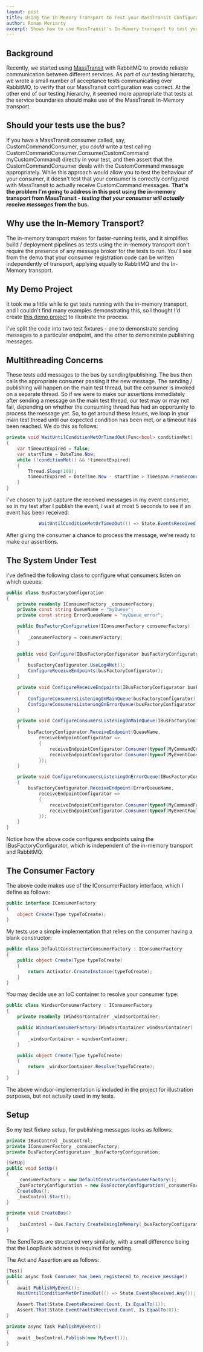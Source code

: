 ```yaml
---
layout: post
title: Using the In-Memory Transport to Test your MassTransit Configuration
author: Ronan Moriarty
excerpt: Shows how to use MassTransit's In-Memory transport to test your consumer registration
---
```


## Background

Recently, we started using [MassTransit](http://masstransit-project.com/) with RabbitMQ to provide reliable communication between different services. As part of our testing hierarchy, we wrote a small number of acceptance tests communicating over RabbitMQ, to verify that our MassTransit configuration was correct. At the other end of our testing hierarchy, it seemed more appropriate that tests at the service boundaries should make use of the MassTransit In-Memory transport.

## Should your tests use the bus?

If you have a MassTransit consumer called, say, CustomCommandConsumer, you *could* write a test calling CustomCommandConsumer.Consume(CustomCommand myCustomCommand) directly in your test, and then assert that the CustomCommandConsumer deals with the CustomCommand message appropriately. While this approach would allow you to test the behaviour of your consumer, it doesn't test that your consumer is correctly configured with MassTransit to actually receive CustomCommand messages. **That's the problem I'm going to address in this post using the in-memory transport from MassTransit - _testing that your consumer will actually receive messages_ from the bus.**

## Why use the In-Memory Transport?

The in-memory transport makes for faster-running tests, and it simplifies build / deployment pipelines as tests using the in-memory transport don't require the presence of any message broker for the tests to run. You'll see from the demo that your consumer registration code can be written independently of transport, applying equally to RabbitMQ and the In-Memory transport.

## My Demo Project
It took me a little while to get tests running with the in-memory transport, and I couldn't find many examples demonstrating this, so I thought I'd create [this demo project](https://github.com/ronanmoriarty/blog-masstransit-inmemory-testing) to illustrate the process.

I've split the code into two test fixtures - one to demonstrate sending messages to a particular endpoint, and the other to demonstrate publishing messages.

## Multithreading Concerns

These tests add messages to the bus by sending/publishing. The bus then calls the appropriate consumer passing it the new message. The sending / publishing will happen on the main test thread, but the consumer is invoked on a separate thread. So if we were to make our assertions immediately after sending a message on the main test thread, our test may or may not fail, depending on whether the consuming thread has had an opportunity to process the message yet. So, to get around these issues, we loop in your main test thread until our expected condition has been met, or a timeout has been reached. We do this as follows:

```c#
private void WaitUntilConditionMetOrTimedOut(Func<bool> conditionMet)
{
    var timeoutExpired = false;
    var startTime = DateTime.Now;
    while (!conditionMet() && !timeoutExpired)
    {
        Thread.Sleep(100);
        timeoutExpired = DateTime.Now - startTime > TimeSpan.FromSeconds(5);
    }
}
```

I've chosen to just capture the received messages in my event consumer, so in my test after I publish the event, I wait at most 5 seconds to see if an event has been received:
```c#
            WaitUntilConditionMetOrTimedOut(() => State.EventsReceived.Any());
```

After giving the consumer a chance to process the message, we're ready to make our assertions.

## The System Under Test
I've defined the following class to configure what consumers listen on which queues:
```c#
public class BusFactoryConfiguration
{
    private readonly IConsumerFactory _consumerFactory;
    private const string QueueName = "myQueue";
    private const string ErrorQueueName = "myQueue_error";

    public BusFactoryConfiguration(IConsumerFactory consumerFactory)
    {
        _consumerFactory = consumerFactory;
    }

    public void Configure(IBusFactoryConfigurator busFactoryConfigurator)
    {
        busFactoryConfigurator.UseLog4Net();
        ConfigureReceiveEndpoints(busFactoryConfigurator);
    }

    private void ConfigureReceiveEndpoints(IBusFactoryConfigurator busFactoryConfigurator)
    {
        ConfigureConsumersListeningOnMainQueue(busFactoryConfigurator);
        ConfigureConsumersListeningOnErrorQueue(busFactoryConfigurator);
    }

    private void ConfigureConsumersListeningOnMainQueue(IBusFactoryConfigurator busFactoryConfigurator)
    {
        busFactoryConfigurator.ReceiveEndpoint(QueueName,
            receiveEndpointConfigurator =>
            {
                receiveEndpointConfigurator.Consumer(typeof(MyCommandConsumer), _consumerFactory.Create);
                receiveEndpointConfigurator.Consumer(typeof(MyEventConsumer), _consumerFactory.Create);
            });
    }

    private void ConfigureConsumersListeningOnErrorQueue(IBusFactoryConfigurator busFactoryConfigurator)
    {
        busFactoryConfigurator.ReceiveEndpoint(ErrorQueueName,
            receiveEndpointConfigurator =>
            {
                receiveEndpointConfigurator.Consumer(typeof(MyCommandFaultConsumer), _consumerFactory.Create);
                receiveEndpointConfigurator.Consumer(typeof(MyEventFaultConsumer), _consumerFactory.Create);
            });
    }
}
```
Notice how the above code configures endpoints using the IBusFactoryConfigurator, which is independent of the in-memory transport and RabbitMQ.

## The Consumer Factory
The above code makes use of the IConsumerFactory interface, which I define as follows:
```c#
public interface IConsumerFactory
{
    object Create(Type typeToCreate);
}
```

My tests use a simple implementation that relies on the consumer having a blank constructor:
```c#
public class DefaultConstructorConsumerFactory : IConsumerFactory
{
    public object Create(Type typeToCreate)
    {
        return Activator.CreateInstance(typeToCreate);
    }
}
```

You may decide use an IoC container to resolve your consumer type:
```c#
public class WindsorConsumerFactory : IConsumerFactory
{
    private readonly IWindsorContainer _windsorContainer;

    public WindsorConsumerFactory(IWindsorContainer windsorContainer)
    {
        _windsorContainer = windsorContainer;
    }

    public object Create(Type typeToCreate)
    {
        return _windsorContainer.Resolve(typeToCreate);
    }
}
```
The above windsor-implementation is included in the project for illustration purposes, but not actually used in my tests.

## Setup

So my test fixture setup, for publishing messages looks as follows:
```c#
private IBusControl _busControl;
private IConsumerFactory _consumerFactory;
private BusFactoryConfiguration _busFactoryConfiguration;

[SetUp]
public void SetUp()
{
    _consumerFactory = new DefaultConstructorConsumerFactory();
    _busFactoryConfiguration = new BusFactoryConfiguration(_consumerFactory);
    CreateBus();
    _busControl.Start();
}

private void CreateBus()
{
    _busControl = Bus.Factory.CreateUsingInMemory(_busFactoryConfiguration.Configure);
}
```

The SendTests are structured very similarly, with a small difference being that the LoopBack address is required for sending.

The Act and Assertion are as follows:
```c#
[Test]
public async Task Consumer_has_been_registered_to_receive_message()
{
    await PublishMyEvent();
    WaitUntilConditionMetOrTimedOut(() => State.EventsReceived.Any());

    Assert.That(State.EventsReceived.Count, Is.EqualTo(1));
    Assert.That(State.EventFaultsReceived.Count, Is.EqualTo(0));
}

private async Task PublishMyEvent()
{
    await _busControl.Publish(new MyEvent());
}
```